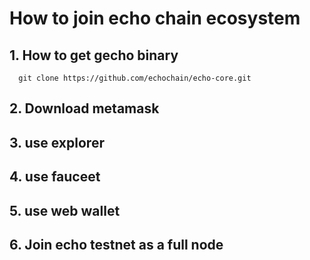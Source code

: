 # How to join echo chain ecosystem
## 1. How to get gecho binary 
      git clone https://github.com/echochain/echo-core.git

## 2. Download metamask 

## 3. use explorer

## 4. use fauceet

## 5. use web wallet

## 6. Join echo testnet as a full node


